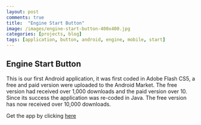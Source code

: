 ```yaml
---
layout: post
comments: true
title:  "Engine Start Button"
image: /images/engine-start-button-400x400.jpg
categories: [projects, blog]
tags: [application, button, android, engine, mobile, start]
---
```


## Engine Start Button

This is our first Android application, it was first coded in Adobe Flash CS5, a free and paid version were uploaded to the Android Market. The free version had received over 1,000 downloads and the paid version over 10. Since its success the application was re-coded in Java. The free version has now received over 10,000 downloads.

Get the app by clicking [here](https://play.google.com/store/apps/details?id=com.nab.esb)